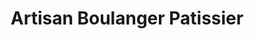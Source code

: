 ---
title: "Artisan Boulanger Patissier"
url: /bar-sur-aube/artisan-boulanger-patissier/
shop: boulangerie
---